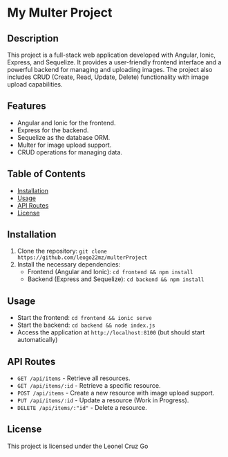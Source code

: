 # My Multer Project

## Description

This project is a full-stack web application developed with Angular, Ionic, Express, and Sequelize. It provides a user-friendly frontend interface and a powerful backend for managing and uploading images. The project also includes CRUD (Create, Read, Update, Delete) functionality with image upload capabilities.

## Features

- Angular and Ionic for the frontend.
- Express for the backend.
- Sequelize as the database ORM.
- Multer for image upload support.
- CRUD operations for managing data.

## Table of Contents

- [Installation](#installation)
- [Usage](#usage)
- [API Routes](#api-routes)
- [License](#license)

## Installation

1. Clone the repository: `git clone https://github.com/leogo22mz/multerProject`
2. Install the necessary dependencies:
   - Frontend (Angular and Ionic): `cd frontend && npm install`
   - Backend (Express and Sequelize): `cd backend && npm install`

## Usage

- Start the frontend: `cd frontend && ionic serve`
- Start the backend: `cd backend && node index.js`
- Access the application at `http://localhost:8100` (but should start automatically)

## API Routes

- `GET /api/items` - Retrieve all resources.
- `GET /api/items/:id` - Retrieve a specific resource.
- `POST /api/items` - Create a new resource with image upload support.
- `PUT /api/items/:id` - Update a resource (Work in Progress).
- `DELETE /api/items/:"id"` - Delete a resource.

## License

This project is licensed under the Leonel Cruz Go
